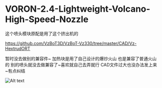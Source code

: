# VORON-2.4-Lightweight-Volcano-High-Speed-Nozzle

这个喷头模块原配是用了这个挤出机的

https://github.com/VzBoT3D/VzBoT-Vz330/tree/master/CAD/Vz-HextrudORT

暂时没去做别的兼容件~
加热块是用了自己设计的爆炒火山
也是兼容了普通火山的
别的喷头就没去做兼容了~喜欢就自己去弄就行
CAD文件过大也没办法发上来~有点纠结

![Alt text](https://github.com/xnzmxnzm/VORON-2.4-Lightweight-Volcano-High-Speed-Nozzle/blob/main/V3/pp.png)
